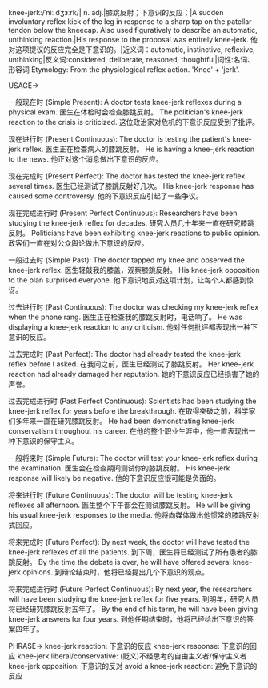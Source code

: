 knee-jerk:/ˈniː dʒɜːrk/| n. adj.|膝跳反射；下意识的反应；|A sudden involuntary reflex kick of the leg in response to a sharp tap on the patellar tendon below the kneecap.  Also used figuratively to describe an automatic, unthinking reaction.|His response to the proposal was entirely knee-jerk.  他对这项提议的反应完全是下意识的。|近义词：automatic, instinctive, reflexive, unthinking|反义词:considered, deliberate, reasoned, thoughtful|词性:名词、形容词
Etymology:  From the physiological reflex action. 'Knee' + 'jerk'.

USAGE->

一般现在时 (Simple Present):
A doctor tests knee-jerk reflexes during a physical exam. 医生在体检时会检查膝跳反射。
The politician's knee-jerk reaction to the crisis is criticized.  这位政治家对危机的下意识反应受到了批评。


现在进行时 (Present Continuous):
The doctor is testing the patient's knee-jerk reflex. 医生正在检查病人的膝跳反射。
He is having a knee-jerk reaction to the news. 他正对这个消息做出下意识的反应。


现在完成时 (Present Perfect):
The doctor has tested the knee-jerk reflex several times. 医生已经测试了膝跳反射好几次。
His knee-jerk response has caused some controversy. 他的下意识反应引起了一些争议。


现在完成进行时 (Present Perfect Continuous):
Researchers have been studying the knee-jerk reflex for decades. 研究人员几十年来一直在研究膝跳反射。
Politicians have been exhibiting knee-jerk reactions to public opinion.  政客们一直在对公众舆论做出下意识的反应。


一般过去时 (Simple Past):
The doctor tapped my knee and observed the knee-jerk reflex. 医生轻敲我的膝盖，观察膝跳反射。
His knee-jerk opposition to the plan surprised everyone. 他下意识地反对这项计划，让每个人都感到惊讶。


过去进行时 (Past Continuous):
The doctor was checking my knee-jerk reflex when the phone rang. 医生正在检查我的膝跳反射时，电话响了。
He was displaying a knee-jerk reaction to any criticism. 他对任何批评都表现出一种下意识的反应。


过去完成时 (Past Perfect):
The doctor had already tested the knee-jerk reflex before I asked. 在我问之前，医生已经测试了膝跳反射。
Her knee-jerk reaction had already damaged her reputation. 她的下意识反应已经损害了她的声誉。


过去完成进行时 (Past Perfect Continuous):
Scientists had been studying the knee-jerk reflex for years before the breakthrough. 在取得突破之前，科学家们多年来一直在研究膝跳反射。
He had been demonstrating knee-jerk conservatism throughout his career.  在他的整个职业生涯中，他一直表现出一种下意识的保守主义。


一般将来时 (Simple Future):
The doctor will test your knee-jerk reflex during the examination. 医生会在检查期间测试你的膝跳反射。
His knee-jerk response will likely be negative. 他的下意识反应很可能是负面的。


将来进行时 (Future Continuous):
The doctor will be testing knee-jerk reflexes all afternoon. 医生整个下午都会在测试膝跳反射。
He will be giving his usual knee-jerk responses to the media. 他将向媒体做出他惯常的膝跳反射式回应。


将来完成时 (Future Perfect):
By next week, the doctor will have tested the knee-jerk reflexes of all the patients. 到下周，医生将已经测试了所有患者的膝跳反射。
By the time the debate is over, he will have offered several knee-jerk opinions. 到辩论结束时，他将已经提出几个下意识的观点。


将来完成进行时 (Future Perfect Continuous):
By next year, the researchers will have been studying the knee-jerk reflex for five years. 到明年，研究人员将已经研究膝跳反射五年了。
By the end of his term, he will have been giving knee-jerk answers for four years. 到他任期结束时，他将已经给出下意识的答案四年了。



PHRASE->
knee-jerk reaction: 下意识的反应
knee-jerk response: 下意识的回应
knee-jerk liberal/conservative:  (贬义)不经思考的自由主义者/保守主义者
knee-jerk opposition:  下意识的反对
avoid a knee-jerk reaction: 避免下意识的反应
